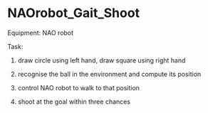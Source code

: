 # NAOrobot_Gait_Shoot
Equipment: NAO robot

Task: 

1. draw circle using left hand, draw square using right hand

2. recognise the ball in the environment and compute its position

3. control NAO robot to walk to that position

4. shoot at the goal within three chances
